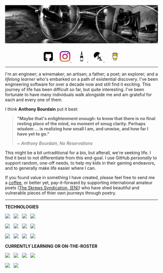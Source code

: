 # [![Luke Wyatt Profile Header](https://raw.githubusercontent.com/lukeawyatt/lukeawyatt/main/assets/images/banner.jpg)](https://github.com/lukeawyatt)

<p align='center'>
    <a href="https://github.com/lukeawyatt">
        <img height="35" src="https://github.com/lukeawyatt/lukeawyatt/blob/main/assets/icons/github.png?raw=true">
    </a>
    &nbsp;&nbsp;&nbsp;
    <a href="https://www.instagram.com/luke.a.wyatt">
        <img height="35" src="https://github.com/lukeawyatt/lukeawyatt/blob/main/assets/icons/instagram.jpg?raw=true">
    </a>
    &nbsp;&nbsp;&nbsp;
    <a href="https://maug.moulach.com">
        <img height="35" src="https://github.com/lukeawyatt/lukeawyatt/blob/main/assets/icons/wine.png?raw=true">
    </a>
    &nbsp;&nbsp;&nbsp;
    <a href="https://loose.skre.ws">
        <img height="35" src="https://github.com/lukeawyatt/lukeawyatt/blob/main/assets/icons/skrews.jpg?raw=true">
    </a>
    &nbsp;&nbsp;&nbsp;
    <a href="https://www.buymeacoffee.com/lukeawyatt">
        <img height="35" src="https://github.com/lukeawyatt/lukeawyatt/blob/main/assets/icons/buy-me-a-coffee.png?raw=true">
    </a>
</p>

---

I'm an engineer; a winemaker; an artisan; a father; a poet; an explorer; and a *lifelong learner* who's embarked on a path of existential discovery. I've been engineering software for over a decade now and still find it exciting. This journey of life has been difficult so far, but quite interesting.  I've been fortunate to have many individuals walk alongside me and am grateful for each and every one of them.

I think **Anthony Bourdain** put it best: 

> **"**Maybe that's enlightenment enough: to know that there is no final resting place of the mind, no moment of smug clarity. Perhaps wisdom ... is realizing how small I am, and unwise, and how far I have yet to go.**"**
> 
> ~ *Anthony Bourdain, No Reservations*

This might be a bit untraditional for a bio, but afterall, we're seeking life.  I find it best to not differentiate from this end-goal.  I use GitHub *personally* to support random, one-off needs, to help my kids in their gaming endeavors, and to generally make life easier where I can.

If you found value in something I have created, please feel free to send me a [coffee](https://www.buymeacoffee.com/lukeawyatt), or better yet, pay-it-forward by supporting international amateur poets ([The Skrews Syndication, (EN)](https://loose.skre.ws/issues/000.html)) who have shed beautiful and vulnerable pieces of thier own journeys through poetry.

---

**TECHNOLOGIES**

![](https://img.shields.io/badge/Language-Dotnet-informational?style=for-the-badge&logo=dotnet&logoColor=white&color=2bbc8a)&nbsp;&nbsp;
![](https://img.shields.io/badge/Language-Shell-informational?style=for-the-badge&logo=gnubash&logoColor=white&color=2bbc8a)&nbsp;&nbsp;
![](https://img.shields.io/badge/Language-TSQL-informational?style=for-the-badge&logo=microsoftsqlserver&logoColor=white&color=2bbc8a)&nbsp;&nbsp;
![](https://img.shields.io/badge/Language-Javascript-informational?style=for-the-badge&logo=javascript&logoColor=white&color=2bbc8a)&nbsp;&nbsp;

![](https://img.shields.io/badge/Language-NodeJS-informational?style=for-the-badge&logo=nodedotjs&logoColor=white&color=2bbc8a)&nbsp;&nbsp;
![](https://img.shields.io/badge/Markup-HTML-informational?style=for-the-badge&logo=html5&logoColor=white&color=5dade2)&nbsp;&nbsp;
![](https://img.shields.io/badge/Markup-CSS-informational?style=for-the-badge&logo=css3&logoColor=white&color=5dade2)&nbsp;&nbsp;
![](https://img.shields.io/badge/Platform-Azure-informational?style=for-the-badge&logo=docker&logoColor=white&color=af7ac5)&nbsp;&nbsp;

![](https://img.shields.io/badge/Engine-Docker-informational?style=for-the-badge&logo=docker&logoColor=white&color=af7ac5)&nbsp;&nbsp;
![](https://img.shields.io/badge/Engine-Mirth-informational?style=for-the-badge&logo=conventionalcommits&logoColor=white&color=af7ac5)&nbsp;&nbsp;
![](https://img.shields.io/badge/Standard-HL7-informational?style=for-the-badge&logo=conventionalcommits&logoColor=white&color=d98880)&nbsp;&nbsp;
![](https://img.shields.io/badge/Standard-EDI-informational?style=for-the-badge&logo=conventionalcommits&logoColor=white&color=d98880)&nbsp;&nbsp;


**CURRENTLY LEARNING OR ON-THE-ROSTER**

![](https://img.shields.io/badge/Language-Go-informational?style=for-the-badge&logo=goland&logoColor=white&color=2bbc8a)&nbsp;&nbsp;
![](https://img.shields.io/badge/Platform-GCP-informational?style=for-the-badge&logo=kubernetes&logoColor=white&color=af7ac5)&nbsp;&nbsp;
![](https://img.shields.io/badge/Platform-K8s-informational?style=for-the-badge&logo=kubernetes&logoColor=white&color=af7ac5)&nbsp;&nbsp;
![](https://img.shields.io/badge/Engine-BigQuery-informational?style=for-the-badge&logo=kubernetes&logoColor=white&color=af7ac5)&nbsp;&nbsp;

![](https://img.shields.io/badge/Engine-Argo-informational?style=for-the-badge&logo=conventionalcommits&logoColor=white&color=af7ac5)&nbsp;&nbsp;
![](https://img.shields.io/badge/Engine-Nuclio-informational?style=for-the-badge&logo=conventionalcommits&logoColor=white&color=af7ac5)&nbsp;&nbsp;
